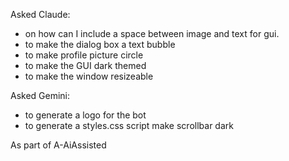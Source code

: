 Asked Claude:
- on how can I include a space between image and text for gui.
- to make the dialog box a text bubble
- to make profile picture circle
- to make the GUI dark themed
- to make the window resizeable

Asked Gemini:
- to generate a logo for the bot
- to generate a styles.css script make scrollbar dark

As part of A-AiAssisted